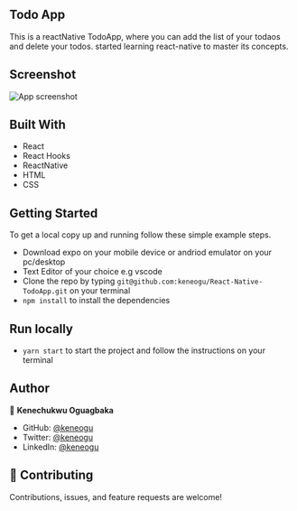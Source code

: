 ## Todo App

This is a reactNative TodoApp, where you can add the list of your todaos and delete your todos. started learning react-native to master its concepts.


## Screenshot
![App screenshot](app/assets/images/Screenshot.jpg)


## Built With

- React
- React Hooks
- ReactNative
- HTML
- CSS

## Getting Started

To get a local copy up and running follow these simple example steps.

- Download expo on your mobile device or andriod emulator on your pc/desktop
- Text Editor of your choice e.g vscode
- Clone the repo by typing `git@github.com:keneogu/React-Native-TodoApp.git` on your terminal
- `npm install` to install the dependencies

## Run locally

- `yarn start` to start the project and follow the instructions on your terminal


## Author

👤 **Kenechukwu Oguagbaka**

- GitHub: [@keneogu](https://github.com/keneogu)
- Twitter: [@keneogu](https://twitter.com/keneogu)
- LinkedIn: [@keneogu](https://www.linkedin.com/in/kene-ogu/)

## 🤝 Contributing

Contributions, issues, and feature requests are welcome!
